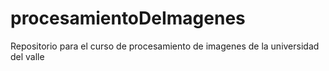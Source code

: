 # procesamientoDeImagenes
Repositorio para el curso de procesamiento de imagenes de la universidad del valle
